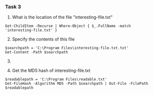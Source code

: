 ### Task 3
1. What is the location of the file "interesting-file.txt"
```
Get-ChildItem -Recurse | Where-Object { $_.FullName -match 'interesting-file.txt' }
```
2. Specify the contents of this file
```
$searchpath = 'C:\Program Files\interesting-file.txt.txt'
Get-Content -Path $searchpath
```
3.

4. Get the MD5 hash of interesting-file.txt
```
$readablepath = 'C:\Program Files\readable.txt'
Get-FileHash -Algorithm MD5 -Path $searchpath | Out-File -FilePath $readablepath
```